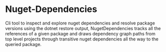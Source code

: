 
# Nuget-Dependencies

Cli tool to inspect and explore nuget dependencies and resolve package versions using the dotnet restore output, NugetDependencies tracks all the references of a given package and draws dependency graph paths from top level projects through transitive nuget dependencies all the way to the queried package.
